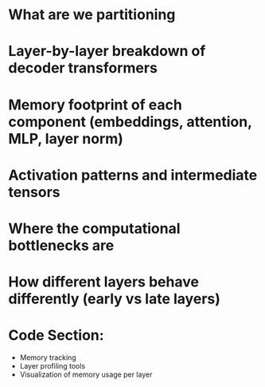 # What are we partitioning 

# Layer-by-layer breakdown of decoder transformers
# Memory footprint of each component (embeddings, attention, MLP, layer norm)
# Activation patterns and intermediate tensors
# Where the computational bottlenecks are
# How different layers behave differently (early vs late layers)

# Code Section:
- Memory tracking
- Layer profiling tools
- Visualization of memory usage per layer

